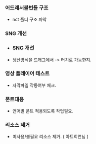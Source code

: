 
### 어드레서블번들 구조
- nct 폴더 구조 파악

### SNG 개선
- ### SNG 개선
- 생산방식을 드래그에서 -> 터치로 가능한지.

### 영상 플레이어 테스트
- 자막파일 작동여부 체크.

### 폰트대응
- 언어별 폰트 적용되도록 작업필요.

### 리소스 제거
- 미사용/불필요 리소스 제거. ( 아트희연님 )